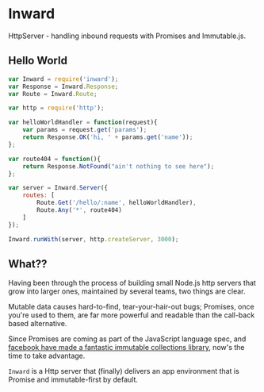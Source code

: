# Inward

HttpServer - handling inbound requests with Promises and Immutable.js.
 

## Hello World

```javascript
var Inward = require('inward');
var Response = Inward.Response;
var Route = Inward.Route;

var http = require('http');

var helloWorldHandler = function(request){
    var params = request.get('params');
    return Response.OK('hi, ' + params.get('name'));
};

var route404 = function(){
    return Response.NotFound("ain't nothing to see here");
};

var server = Inward.Server({
    routes: [
        Route.Get('/hello/:name', helloWorldHandler),
        Route.Any('*', route404)
    ]
});

Inward.runWith(server, http.createServer, 3000);
```

## What??

Having been through the process of building small Node.js http servers that grow into larger ones, maintained by several teams, two things are clear. 

Mutable data causes hard-to-find, tear-your-hair-out bugs; Promises, once you're used to them, are far more powerful and readable than the call-back based alternative.

Since Promises are coming as part of the JavaScript language spec, and [facebook have made a fantastic immutable collections library](https://github.com/facebook/immutable-js), now's the time to take advantage.

`Inward` is a Http server that (finally) delivers an app environment that is Promise and immutable-first by default.





